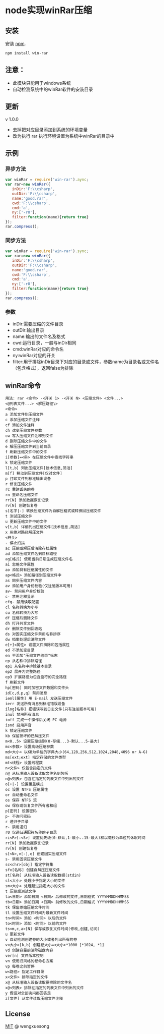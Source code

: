# node实现winRar压缩

## 安装

安装 [npm](https://npmjs.org/package/win-rar).

```
npm install win-rar
```
## 注意：
- 此模块只能用于windows系统
- 自动检测系统中的winRar软件的安装目录
## 更新
v 1.0.0
-  去掉把对应目录添加到系统的环境变量
-  改为执行 rar 执行环境设置为系统中winRar的目录中
## 示例
### 异步方法
```js
var winRar = require('win-rar').aync;
var rar=new winRar({
   inDir:'F:\\csharp',
   outDir:'F:\\csharp',
   name:'good.rar',
   cwd:'F:\\csharp',
   cmd:'a',
   ny:['-r0'],
   filter:function(name){return true}
});
rar.compress();
```
### 同步方法
```js
var winRar = require('win-rar').sync;
var rar=new winRar({
   inDir:'F:\\csharp',
   outDir:'F:\\csharp',
   name:'good.rar',
   cwd:'F:\\csharp',
   cmd:'a',
   ny:['-r0'],
   filter:function(name){return true}
});
rar.compress();  
```
### 参数
- inDir:需要压缩的文件目录
- outDir:输出目录
- name:输出的文件名及格式
- cwd:运行目录，一般与inDir相同
- cmd:winRar对应的命令名
- ny:winRar对应的开关
- filter:用于排除inDir目录下对应的目录或文件，参数name为目录名或文件名（包含格式），返回false为排除

## winRar命令
```
用法: rar <命令> -<开关 1> -<开关 N> <压缩文件> <文件...> 
<@列表文件...> <解压路径\> 
<命令> 
a 添加文件到压缩文件 
c 添加压缩文件注释 
cf 添加文件注释 
ch 改变压缩文件参数 
cw 写入压缩文件注释到文件 
d 删除压缩文件中的文件 
e 解压压缩文件到当前目录 
f 刷新压缩文件中的文件 
i[参数]=<串> 在压缩文件中查找字符串 
k 锁定压缩文件 
l[t,b] 列出压缩文件[技术信息,简洁] 
m[f] 移动到压缩文件[仅对文件] 
p 打印文件到标准输出设备 
r 修复压缩文件 
rc 重建丢失的卷 
rn 重命名压缩文件 
rr[N] 添加数据恢复记录 
rv[N] 创建恢复卷 
s[名字|-] 转换压缩文件为自解压格式或转换回压缩文件 
t 测试压缩文件 
u 更新压缩文件中的文件 
v[t,b] 详细列出压缩文件[技术信息,简洁] 
x 用绝对路径解压文件 
<开关> 
- 停止扫描 
ac 压缩或解压后清除存档属性 
ad 添加压缩文件名到目标路径 
ag[格式] 使用当前日期生成压缩文件名 
ai 忽略文件属性 
ao 添加具有压缩属性的文件 
ap<格式> 添加路径到压缩文件中 
as 同步压缩文件内容 
av 添加用户身份校验(仅注册版本可用) 
av- 禁用用户身份校验 
c- 禁用注释显示 
cfg- 禁用读取配置 
cl 名称转换为小写 
cu 名称转换为大写 
df 压缩后删除文件 
dh 打开共享文件 
dr 删除文件到回收站 
ds 对固实压缩文件禁用名称排序 
dw 档案处理后清除文件 
e[+]<属性> 设置文件排除和包括属性 
ed 不添加空目录 
en 不添加"压缩文件结束"标志 
ep 从名称中排除路径 
ep1 从名称中排除基本目录 
ep2 展开为完整路径 
ep3 扩展路径为包含盘符的完全路径 
f 刷新文件 
hp[密码] 同时加密文件数据和文件头 
id[c,d,p,q] 禁用消息 
ieml[属性] 用 E-mail 发送压缩文件 
ierr 发送所有消息到标准错误设备 
ilog[名称] 把错误写到日志文件(只有注册版本可用) 
inul 禁用所有消息 
ioff 完成一个操作后关闭 PC 电源 
isnd 启用声音 
k 锁定压缩文件 
kb 保留损坏的已解压文件 
m<0..5> 设置压缩级别(0-存储...3-默认...5-最大) 
mc<参数> 设置高级压缩参数 
md<大小> 以KB为单位的字典大小(64,128,256,512,1024,2048,4096 or A-G) 
ms[ext;ext] 指定存储的文件类型 
mt<线程> 设置线程数 
n<文件> 仅包含指定的文件 
n@ 从标准输入设备读取文件名到包括 
n@<列表> 包含在指定的列表文件中列出的文件 
o[+|-] 设置覆盖模式 
oc 设置 NTFS 压缩属性 
or 自动重命名文件 
os 保存 NTFS 流 
ow 保存或恢复文件所有者和组 
p[密码] 设置密码 
p- 不询问密码 
r 递归子目录 
r- 禁用递归 
r0 仅递归通配符名称的子目录 
ri<P>[:<S>] 设置优先级(0-默认,1-最小..15-最大)和以毫秒为单位的休眠时间 
rr[N] 添加数据恢复记录 
rv[N] 创建恢复卷 
s[<N>,v[-],e] 创建固实压缩文件 
s- 禁用固实压缩文件 
sc<chr>[obj] 指定字符集 
sfx[名称] 创建自解压压缩文件 
st[名称] 从标准输入设备读取数据(stdin) 
sl<大小> 处理小于指定大小的文件 
sm<大小> 处理超过指定大小的文件 
t 压缩后测试文件 
ta<日期> 添加日期 <日期> 后修改的文件,日期格式 YYYYMMDDHHMMSS 
tb<日期> 添加日期 <日期> 前修改的文件,日期格式 YYYYMMDDHHMMSS 
tk 保留原始压缩文件时间 
tl 设置压缩文件时间为最新文件时间 
tn<时间> 添加 <时间> 以后的文件 
to<时间> 添加 <时间> 以前的文件 
ts<m,c,a>[N] 保存或恢复文件时间(修改,创建,访问) 
u 更新文件 
v 自动检测创建卷的大小或者列出所有的卷 
v<大小>[k,b] 创建卷大小=<大小>*1000 [*1024, *1] 
vd 创建容量前清除磁盘内容 
ver[n] 文件版本控制 
vn 使用旧风格的卷命名方案 
vp 每卷之前暂停 
w<路径> 指定工作目录 
x<文件> 排除指定的文件 
x@ 从标准输入设备读取要排除的文件名 
x@<列表> 排除在指定的列表文件中列出的文件 
y 假设对全部询问都回答是 
z[文件] 从文件读取压缩文件注释 
```

## License

[MIT](http://en.wikipedia.org/wiki/MIT_License) @ wengxuesong